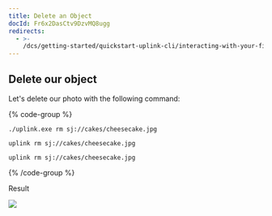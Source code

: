 ```yaml
---
title: Delete an Object
docId: Fr6x2DasCtv9DzvMQ8ugg
redirects:
  - >-
    /dcs/getting-started/quickstart-uplink-cli/interacting-with-your-first-object/delete-an-object
---
```


## Delete our object

Let's delete our photo with the following command:

{% code-group %}

```windows
./uplink.exe rm sj://cakes/cheesecake.jpg
```

```macos
uplink rm sj://cakes/cheesecake.jpg
```

```linux
uplink rm sj://cakes/cheesecake.jpg
```

{% /code-group %}

Result

![](https://link.storjshare.io/raw/jua7rls6hkx5556qfcmhrqed2tfa/docs/images/S3cXDL76beDFiDktMTcDU_deleteobject.png)
